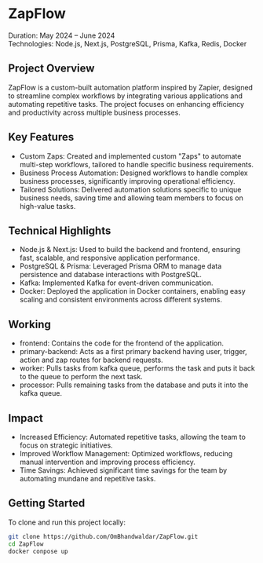 # ZapFlow

Duration: May 2024 – June 2024  
Technologies: Node.js, Next.js, PostgreSQL, Prisma, Kafka, Redis, Docker

## Project Overview

ZapFlow is a custom-built automation platform inspired by Zapier, designed to streamline complex workflows by integrating various applications and automating repetitive tasks. The project focuses on enhancing efficiency and productivity across multiple business processes.

## Key Features

- Custom Zaps: Created and implemented custom "Zaps" to automate multi-step workflows, tailored to handle specific business requirements.
- Business Process Automation: Designed workflows to handle complex business processes, significantly improving operational efficiency.
- Tailored Solutions: Delivered automation solutions specific to unique business needs, saving time and allowing team members to focus on high-value tasks.

## Technical Highlights

- Node.js & Next.js: Used to build the backend and frontend, ensuring fast, scalable, and responsive application performance.
- PostgreSQL & Prisma: Leveraged Prisma ORM to manage data persistence and database interactions with PostgreSQL.
- Kafka: Implemented Kafka for event-driven communication.
- Docker: Deployed the application in Docker containers, enabling easy scaling and consistent environments across different systems.

## Working

- frontend: Contains the code for the frontend of the application.
- primary-backend: Acts as a first primary backend having user, trigger, action and zap routes for backend requests.
- worker: Pulls tasks from kafka queue, performs the task and puts it back to the queue to perform the next task.
- processor: Pulls remaining tasks from the database and puts it into the kafka queue.

## Impact

- Increased Efficiency: Automated repetitive tasks, allowing the team to focus on strategic initiatives.
- Improved Workflow Management: Optimized workflows, reducing manual intervention and improving process efficiency.
- Time Savings: Achieved significant time savings for the team by automating mundane and repetitive tasks.

## Getting Started

To clone and run this project locally:

```bash
git clone https://github.com/OmBhandwaldar/ZapFlow.git
cd ZapFlow
docker conpose up
